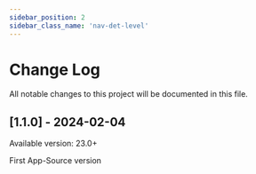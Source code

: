 ```yaml
---
sidebar_position: 2
sidebar_class_name: 'nav-det-level'
---
```


# Change Log
All notable changes to this project will be documented in this file.

## [1.1.0] - 2024-02-04
  
Available version: 23.0+

First App-Source version
